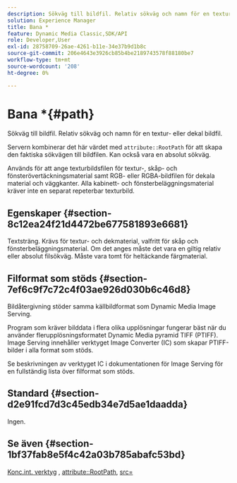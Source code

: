 ```yaml
---
description: Sökväg till bildfil. Relativ sökväg och namn för en textur- eller dekal bildfil.
solution: Experience Manager
title: Bana *
feature: Dynamic Media Classic,SDK/API
role: Developer,User
exl-id: 28758709-26ae-4261-b11e-34e37b9d1b8c
source-git-commit: 206e4643e3926cb85b4be2189743578f88180be7
workflow-type: tm+mt
source-wordcount: '208'
ht-degree: 0%

---
```


# Bana *{#path}

Sökväg till bildfil. Relativ sökväg och namn för en textur- eller dekal bildfil.

Servern kombinerar det här värdet med `attribute::RootPath` för att skapa den faktiska sökvägen till bildfilen. Kan också vara en absolut sökväg.

Används för att ange texturbildsfilen för textur-, skåp- och fönsterövertäckningsmaterial samt RGB- eller RGBA-bildfilen för dekala material och väggkanter. Alla kabinett- och fönsterbeläggningsmaterial kräver inte en separat repeterbar texturbild.

## Egenskaper {#section-8c12ea24f21d4472be677581893e6681}

Textsträng. Krävs för textur- och dekmaterial, valfritt för skåp och fönsterbeläggningsmaterial. Om det anges måste det vara en giltig relativ eller absolut filsökväg. Måste vara tomt för heltäckande färgmaterial.

## Filformat som stöds {#section-7ef6c9f7c72c4f03ae926d030b6c46d8}

Bildåtergivning stöder samma källbildformat som Dynamic Media Image Serving.

Program som kräver bilddata i flera olika upplösningar fungerar bäst när du använder flerupplösningsformatet Dynamic Media pyramid TIFF (PTIFF). Image Serving innehåller verktyget Image Converter (IC) som skapar PTIFF-bilder i alla format som stöds.

Se beskrivningen av verktyget IC i dokumentationen för Image Serving för en fullständig lista över filformat som stöds.

## Standard {#section-d2e91fcd7d3c45edb34e7d5ae1daadda}

Ingen.

## Se även {#section-1bf37fab8e5f4c42a03b785abafc53bd}

[Konc.int. verktyg](/help/aem-is-ir-api/is-api/is-utils/utilities/r-ic.md) , [attribute::RootPath](/help/aem-is-ir-api/ir-api/material-cat/image-rendering-api-ref/c-ir-material-catalog/c-ir-attributes-reference/r-ir-rootpath.md), [src=](/help/aem-is-ir-api/ir-api/http-protocol/image-rendering-api-ref/c-ir-http-protocol-ref/c-ir-http-protocol-command-reference/r-ir-src.md)
